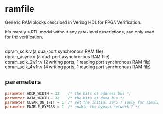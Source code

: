 # ramfile
Generic RAM blocks described in Verilog HDL for FPGA Verification.

It's merely a RTL model without any gate-level descriptions, and only used for the verification.

<br/>dpram_sclk.v      (a dual-port synchronous RAM file)
<br/>dpram_async.v     (a dual-port asynchronous RAM file)
<br/>cpram_sclk_2w1r.v (2 writing ports, 1 reading port synchronous RAM file)
<br/>cpram_sclk_4w1r.v (4 writing ports, 1 reading port synchronous RAM file)

## parameters

```verilog
parameter ADDR_WIDTH = 32    /* the bits of address bus */
parameter DATA_WIDTH = 32    /* the bits of data bus */
parameter CLEAR_ON_INIT = 1  /* set the initial zero ? (only for simulation) */
parameter ENABLE_BYPASS = 1  /* enable the bypass network ? */
```

